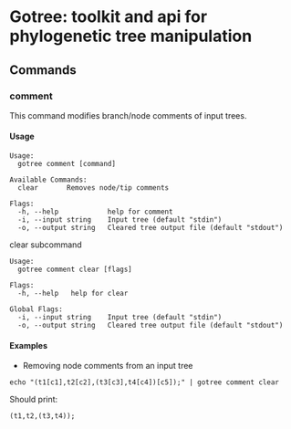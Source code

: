# Gotree: toolkit and api for phylogenetic tree manipulation

## Commands

### comment
This command modifies branch/node comments of input trees.

#### Usage

```
Usage:
  gotree comment [command]

Available Commands:
  clear       Removes node/tip comments

Flags:
  -h, --help            help for comment
  -i, --input string    Input tree (default "stdin")
  -o, --output string   Cleared tree output file (default "stdout")
```

clear subcommand
```
Usage:
  gotree comment clear [flags]

Flags:
  -h, --help   help for clear

Global Flags:
  -i, --input string    Input tree (default "stdin")
  -o, --output string   Cleared tree output file (default "stdout")
```

#### Examples

* Removing node comments from an input tree
```
echo "(t1[c1],t2[c2],(t3[c3],t4[c4])[c5]);" | gotree comment clear
```

Should print:
```
(t1,t2,(t3,t4));
```
